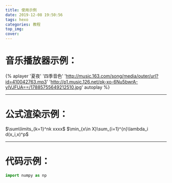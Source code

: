 ```yaml
---
title: 使用示例
date: 2019-12-08 19:50:56
tags: hexo
categories: 教程
top_img:
cover:
---
```


# 音乐播放器示例：
{% aplayer '夏夜' '四季音色' 'http://music.163.com/song/media/outer/url?id=410042763.mp3' 'http://p1.music.126.net/pk-xo-6Nu5bwrA-ylVJFUA==/17885755649212510.jpg' autoplay %}

---

# 公式渲染示例：
$\sum\limits_{k=1}^nk xxxx$
$\min_{x\in X}\sum_{i=1}^{n}\lambda_i d(x_i,x)^p$

---

# 代码示例：
```python
import numpy as np
```
<!-- ![](https://i.loli.net/2019/12/07/5A7EoeY9HRTqfBF.jpg)
![](https://i.loli.net/2019/12/08/yMzEQ1RfwlG2sLX.jpg) -->